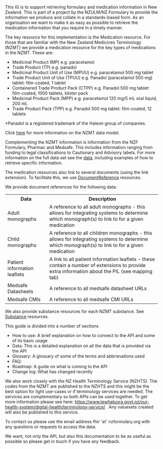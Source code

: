 This IG is to support retrieving formulary and medication information in New Zealand. This is part of a project by the NZULM/NZ Formulary to provide the information we produce and collate in a standards-based form. As an organisation we want to make it as easy as possible to retrieve the medication information that you require in a timely manner.

The key resource for this implementation is the Medication resource. For those that are familiar with the New Zealand Medicines Terminology (NZMT) we provide a medication resource for the key types of medications in the NZMT. These are:

- Medicinal Product (MP) e.g. paracetamol
- Trade Product (TP) e.g. panadol
- Medicinal Product Unit of Use (MPUU) e.g. paracetamol 500 mg tablet
- Trade Product Unit of Use (TPUU) e.g. Panadol (paracetamol 500 mg) tablet: film-coated, 1 tablet
- Containered Trade Product Pack (CTPP) e.g. Panadol 500 mg tablet: film-coated, 1000 tablets, blister pack
- Medicinal Product Pack (MPP) e.g. paracetamol 120 mg/5 mL oral liquid, 200 mL
- Trade Product Pack (TPP) e.g. Panadol 500 mg tablet: film-coated, 12 tablets

*Panadol is a registered trademark of the Haleon group of companies.

Click [here](./nzmt-datamodel.html) for more information on the NZMT data model.

Complementing the NZMT information is information from the NZF Formulary, Pharmac and Medsafe.  This includes information ranging from funding to legal classifications to Cautionary and Advisory labels.  For more information on the full data set see the [data](./data.html), including examples of how to retrieve specific information.

The medication resources also link to several documents (using the link extension). To facilitate this, we use [DocumentReference](http://hl7.org/fhir/R4B/documentreference.html) resources.

We provide document references for the following data:

<table class="table table-bordered">
<tr>
    <th>Data</th>
    <th>Description</th>
</tr>
<tr>
    <td>Adult monographs</td>
    <td>A reference to all adult monographs - this allows for integrating systems to determine which monograph(s) to link to for a given medication</td>
</tr>
<tr>
    <td>Child monographs</td>
    <td>A reference to all children monographs - this allows for integrating systems to determine which monograph(s) to link to for a given medication</td>
</tr>
<tr>
    <td>Patient information leaflets</td>
    <td>A link to all patient information leaflets - these contain a number of extensions to provide extra information about the PIL (see mapping tab)</td>
</tr>
<tr>
    <td>Medsafe Datasheets</td>
    <td>A reference to all medsafe datasheet URLs</td>
</tr>
<tr>
    <td>Medsafe CMIs</td>
    <td>A reference to all medsafe CMI URLs</td>
</tr>
</table>

We also provide substance resources for each NZMT substance. See [Substance](http://hl7.org/fhir/R4B/substance.html) resources.

This guide is divided into a number of sections
- How to use: A brief explanation on how to connect to the API and some of its basic usage
- Data: This is a detailed explanation on all the data that is provided via the API
- Glossary: A glossary of some of the terms and abbrievations used
- FAQ: 
- Roadmap:  A guide on what is coming to the API
- Change log: What has changed recently

We also work closely with the NZ Health Terminology Service (NZHTS).  The codes from the NZMT are published to the NZHTS and this might be the best option for light use-cases or if terminology services are needed.  The services are complementary so both APIs can be used together.  To get more information please see here: https://www.tewhatuora.govt.nz/our-health-system/digital-health/terminology-service/ .  Any valuesets created will also be published to this service.

To contact us please use the email address fhir 'at' nzformulary.org with any questions or requests to access the data.

We want, not only the API, but also this documentation to be as useful as possible so please get in touch if you have any feedback.


